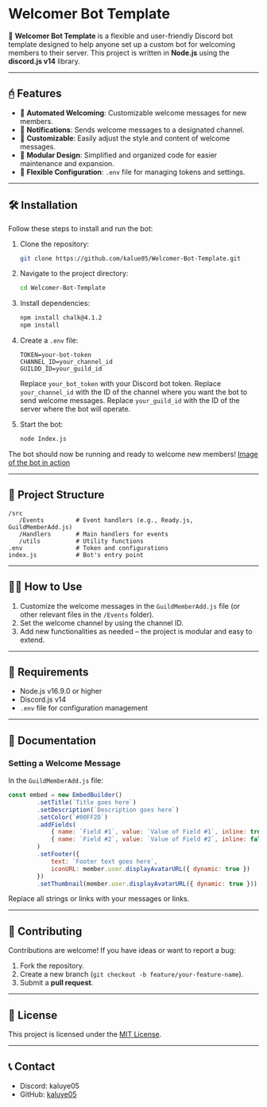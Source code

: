 # Welcomer Bot Template

🚀 **Welcomer Bot Template** is a flexible and user-friendly Discord bot template designed to help anyone set up a custom bot for welcoming members to their server. This project is written in **Node.js** using the **discord.js v14** library.

---

## 🖯 Features
- 🚐 **Automated Welcoming**: Customizable welcome messages for new members.
- 🔔 **Notifications**: Sends welcome messages to a designated channel.
- 🌟 **Customizable**: Easily adjust the style and content of welcome messages.
- 💂 **Modular Design**: Simplified and organized code for easier maintenance and expansion.
- 🔧 **Flexible Configuration**: `.env` file for managing tokens and settings.

---

## 🛠️ Installation

Follow these steps to install and run the bot:

1. Clone the repository:
   ```bash
   git clone https://github.com/kalue05/Welcomer-Bot-Template.git
   ```

2. Navigate to the project directory:
   ```bash
   cd Welcomer-Bot-Template
   ```

3. Install dependencies:
   ```bash
   npm install chalk@4.1.2
   npm install
   ```

4. Create a `.env` file:
   ```plaintext
   TOKEN=your-bot-token
   CHANNEL_ID=your_channel_id
   GUILDD_ID=your_guild_id
   ```
   Replace `your_bot_token` with your Discord bot token.
   Replace `your_channel_id` with the ID of the channel where you want the bot to send welcome messages.
   Replace `your_guild_id` with the ID of the server where the bot will operate.

5. Start the bot:
   ```bash
   node Index.js
   ```

The bot should now be running and ready to welcome new members!
[Image of the bot in action](./welcomer.png)

---

## 💂 Project Structure

```
/src
   /Events         # Event handlers (e.g., Ready.js, GuildMemberAdd.js)
   /Handlers       # Main handlers for events
   /utils          # Utility functions
.env               # Token and configurations
index.js           # Bot's entry point
```

---

## 🧑‍💻 How to Use
1. Customize the welcome messages in the `GuildMemberAdd.js` file (or other relevant files in the `/Events` folder).
2. Set the welcome channel by using the channel ID.
3. Add new functionalities as needed – the project is modular and easy to extend.

---

## 📜 Requirements
- Node.js v16.9.0 or higher
- Discord.js v14
- `.env` file for configuration management

---

## 📖 Documentation

### Setting a Welcome Message
In the `GuildMemberAdd.js` file:
```javascript
const embed = new EmbedBuilder()
        .setTitle(`Title goes here`)
        .setDescription(`Description goes here`)
        .setColor(`#00FF2D`)
        .addFields(
            { name: `Field #1`, value: `Value of Field #1`, inline: true },
            { name: `Field #2`, value: `Value of Field #2`, inline: false }
        )
        .setFooter({
            text: `Footer text goes here`,
            iconURL: member.user.displayAvatarURL({ dynamic: true })
        })
        .setThumbnail(member.user.displayAvatarURL({ dynamic: true }))
```
Replace all strings or links with your messages or links.

---

## 🤝 Contributing

Contributions are welcome! If you have ideas or want to report a bug:
1. Fork the repository.
2. Create a new branch (`git checkout -b feature/your-feature-name`).
3. Submit a **pull request**.

---

## 📜 License

This project is licensed under the [MIT License](./LICENSE).

---

## 📞 Contact
- Discord: kaluye05
- GitHub: [kaluye05](https://github.com/kaluye05)
